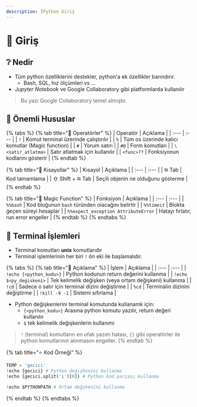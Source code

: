 ```yaml
---
description: IPython Giriş
---
```


# 🔰 Giriş

## ❔ Nedir

* Tüm python özelliklerini destekler, python'a ek özellikler barındırır.
  * Bash, SQL, hız ölçümleri vs ...
* _Jupyter Notebook_ ve Google Collaboratory gibi platformlarda kullanılır

> Bu yazı Google Collaboratory temel almıştır.

## 💖 Önemli Hususlar

{% tabs %}
{% tab title="💎 Operatörler" %}
| Operatör | Açıklama |
| :--- | :--- |
| `!` | Komut terminal üzerinde çalıştırılır |
| `%` | Tüm os üzerinde kalıcı komutlar \(Magic function\) |
| `#` | Yorum satırı |
| `#@` | Form komutları |
| `\<satir_atlatma>` | Satır atlatmak için kullanılır |
| `<func>??` | Fonksiyonun kodlarını gösterir |
{% endtab %}

{% tab title="💫 Kısayollar" %}
| Kısayol | Açıklama |
| :--- | :--- |
| ⭾ Tab | Kod tamamlama |
| ⇧ Shift + ⭾ Tab | Seçili objenin ne olduğunu gösterme |
{% endtab %}

{% tab title="💠 Magic Function" %}
| Fonksiyon | Açıklama |
| :--- | :--- |
| `%%bash` | Kod bloğunun `bash` türünden olacağını belirtir |
| `%%timeit` | Blokta geçen süreyi hesaplar |
| `%%expect_exception AttributeError` | Hatayı fırlatır, run error engeller |
{% endtab %}
{% endtabs %}

## 🖤 Terminal İşlemleri

* Terminal komutları **unix** komutlarıdır
* Terminal işlemlerinin her biri `!` ön eki ile başlamalıdır.

{% tabs %}
{% tab title="📜 Açıklama" %}
| İşlem | Açıklama |
| :--- | :--- |
| `!echo {<python_kodu>}` | Python kodunun return değerini kullanma |
| `!echo $<py_degiskeni>` | Tek kelimelik değişken \(veya ortam değişkeni\) kullanma |
| `!cd` | Sadece o satır için terminal dizini değiştirme |
| `%cd` | Terminalin dizinini değiştirme |
| `!kill -9 -1` | Sistemi sıfırlama |

* Python değişkenlerini terminal komutunda kullanamk için:
  * `{<python_kodu>}` Arasına python komutu yazılır, return değeri kullanılır
  * `$` tek kelimelik değişkenlerin kullanımı

> `!` \(terminal\) komutların en ufak yazım hatası, `{}` gibi operatörler ile python komutlarının alınmasını engeller.
{% endtab %}

{% tab title="⭐ Kod Örneği" %}
```python
TEMP = 'gecici'
!echo {gecici} # Python değişkenini kullanma
!echo {gecici.split('i')[0]} # Python kod parçası kullanma

!echo $PYTHONPATH # Ortam değşkenini kullanma
```
{% endtab %}
{% endtabs %}

